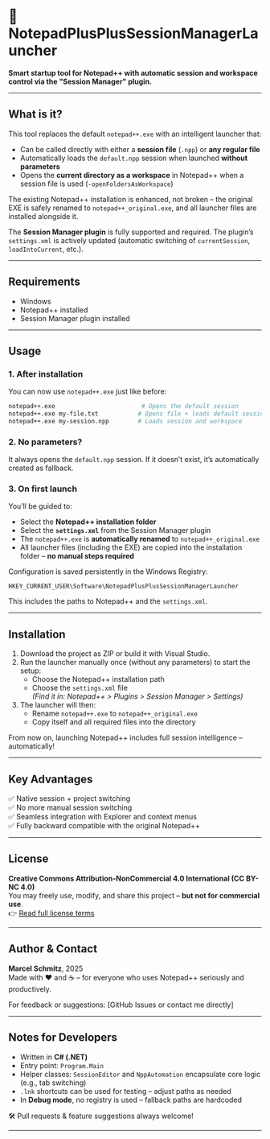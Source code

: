 # 📝 NotepadPlusPlusSessionManagerLauncher  
**Smart startup tool for Notepad++ with automatic session and workspace control via the "Session Manager" plugin.**

---

## What is it?

This tool replaces the default `notepad++.exe` with an intelligent launcher that:

- Can be called directly with either a **session file** (`.npp`) or **any regular file**  
- Automatically loads the `default.npp` session when launched **without parameters**  
- Opens the **current directory as a workspace** in Notepad++ when a session file is used (`-openFoldersAsWorkspace`)

The existing Notepad++ installation is enhanced, not broken – the original EXE is safely renamed to `notepad++_original.exe`, and all launcher files are installed alongside it.

The **Session Manager plugin** is fully supported and required. The plugin’s `settings.xml` is actively updated (automatic switching of `currentSession`, `loadIntoCurrent`, etc.).

---

## Requirements

- Windows  
- Notepad++ installed  
- Session Manager plugin installed  

---

## Usage

### 1. After installation  
You can now use `notepad++.exe` just like before:

```sh
notepad++.exe                        # Opens the default session  
notepad++.exe my-file.txt           # Opens file + loads default session  
notepad++.exe my-session.npp        # Loads session and workspace  
```

### 2. No parameters?  
It always opens the `default.npp` session. If it doesn’t exist, it’s automatically created as fallback.

### 3. On first launch  
You’ll be guided to:

- Select the **Notepad++ installation folder**  
- Select the **`settings.xml`** from the Session Manager plugin  
- The `notepad++.exe` is **automatically renamed** to `notepad++_original.exe`  
- All launcher files (including the EXE) are copied into the installation folder – **no manual steps required**

Configuration is saved persistently in the Windows Registry:  
```
HKEY_CURRENT_USER\Software\NotepadPlusPlusSessionManagerLauncher
```

This includes the paths to Notepad++ and the `settings.xml`.

---

## Installation

1. Download the project as ZIP or build it with Visual Studio.  
2. Run the launcher manually once (without any parameters) to start the setup:  
   - Choose the Notepad++ installation path  
   - Choose the `settings.xml` file  
     *(Find it in: Notepad++ > Plugins > Session Manager > Settings)*  
3. The launcher will then:  
   - Rename `notepad++.exe` to `notepad++_original.exe`  
   - Copy itself and all required files into the directory  

From now on, launching Notepad++ includes full session intelligence – automatically!

---

## Key Advantages

✅ Native session + project switching  
✅ No more manual session switching  
✅ Seamless integration with Explorer and context menus  
✅ Fully backward compatible with the original Notepad++

---

## License

**Creative Commons Attribution-NonCommercial 4.0 International (CC BY-NC 4.0)**  
You may freely use, modify, and share this project – **but not for commercial use**.  
👉 [Read full license terms](https://creativecommons.org/licenses/by-nc/4.0/)

---

## Author & Contact

**Marcel Schmitz**, 2025  
Made with ❤️ and ☕ – for everyone who uses Notepad++ seriously and productively.  

For feedback or suggestions: [GitHub Issues or contact me directly]

---

## Notes for Developers

- Written in **C# (.NET)**  
- Entry point: `Program.Main`  
- Helper classes: `SessionEditor` and `NppAutomation` encapsulate core logic (e.g., tab switching)  
- `.lnk` shortcuts can be used for testing – adjust paths as needed  
- In **Debug mode**, no registry is used – fallback paths are hardcoded  

🛠️ Pull requests & feature suggestions always welcome!

--- 
